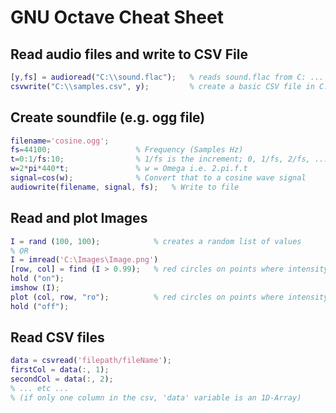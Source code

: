 # GNU Octave Cheat Sheet
## Read audio files and write to CSV File
```matlab
[y,fs] = audioread("C:\\sound.flac");	% reads sound.flac from C: ... // is to use / symbol
csvwrite("C:\\samples.csv", y);			% create a basic CSV file in C:
```

## Create soundfile (e.g. ogg file)
```matlab
filename='cosine.ogg';
fs=44100;					% Frequency (Samples Hz)
t=0:1/fs:10;				% 1/fs is the increment; 0, 1/fs, 2/fs, ... , 10
w=2*pi*440*t;				% w = Omega i.e. 2.pi.f.t
signal=cos(w);				% Convert that to a cosine wave signal
audiowrite(filename, signal, fs);	% Write to file 
```

## Read and plot Images
```matlab
I = rand (100, 100); 			% creates a random list of values
% OR
I = imread('C:\Images\Image.png')
[row, col] = find (I > 0.99);	% red circles on points where intensity is above 0.99
hold ("on");
imshow (I);
plot (col, row, "ro");			% red circles on points where intensity is above 0.99
hold ("off");
```

## Read CSV files
```matlab
data = csvread('filepath/fileName');
firstCol = data(:, 1);
secondCol = data(:, 2);
% ... etc ...
% (if only one column in the csv, 'data' variable is an 1D-Array)
```
